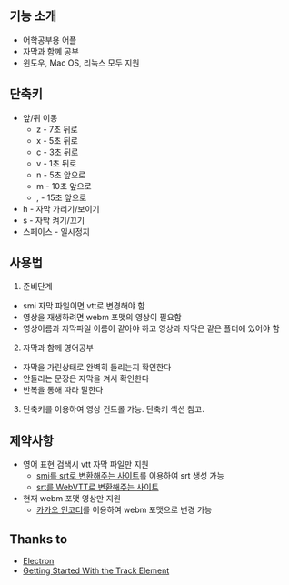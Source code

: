 ## 기능 소개
* 어학공부용 어플
* 자막과 함꼐 공부
* 윈도우, Mac OS, 리눅스 모두 지원

## 단축키
* 앞/뒤 이동
  - z - 7초 뒤로
  - x - 5초 뒤로
  - c - 3초 뒤로
  - v - 1초 뒤로
  - n - 5초 앞으로
  - m - 10초 앞으로
  - , - 15초 앞으로
* h - 자막 가리기/보이기
* s - 자막 켜기/끄기
* 스페이스 - 일시정지

## 사용법
1. 준비단계
  - smi 자막 파일이면 vtt로 변경해야 함
  - 영상을 재생하려면 webm 포맷의 영상이 필요함 
  - 영상이름과 자막파일 이름이 같아야 하고 영상과 자막은 같은 폴더에 있어야 함
2. 자막과 함께 영어공부
  - 자막을 가린상태로 완벽히 들리는지 확인한다
  - 안들리는 문장은 자막을 켜서 확인한다
  - 반복을 통해 따라 말한다 
3. 단축키를 이용하여 영상 컨트롤 가능. 단축키 섹션 참고.

## 제약사항
* 영어 표현 검색시 vtt 자막 파일만 지원
  - [smi를 srt로 변환해주는 사이트](http://smisrt.com/)를 이용하여 srt 생성 가능
  - [srt를 WebVTT로 변환해주는 사이트](https://atelier.u-sub.net/srt2vtt/)
* 현재 webm 포맷 영상만 지원
  - [카카오 인코더](http://www.cacaotools.com/cacaoencoder/)를 이용하여 webm 포맷으로 변경 가능


## Thanks to
* [Electron](http://electron.atom.io/)
* [Getting Started With the Track Element](https://www.html5rocks.com/en/tutorials/track/basics/)
